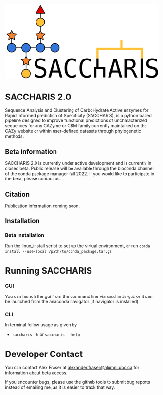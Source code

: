 ![logo](logo_caps_light-dark.png)
# SACCHARIS 2.0
Sequence Analysis and Clustering of CarboHydrate Active enzymes for Rapid Informed 
prediction of Specificity (SACCHARIS), is a python based pipeline designed to improve 
functional predictions of uncharacterized sequences for any CAZyme or CBM family 
currently maintained on the CAZy website or within user-defined datasets through
phylogenetic methods.

## Beta information

SACCHARIS 2.0 is currently under active development and is currently in closed beta. 
Public release will be available through the bioconda channel of the conda package manager 
fall 2022. If you would like to participate in the beta, please contact us.

## Citation

[//]: # (todo: update this to new paper when it's published?)
Publication information coming soon.

## Installation

### Beta installation

Run the linux_install script to set up the virtual environment, or run 
``conda install --use-local /path/to/conda_package.tar.gz``

[//]: # (###Installation option 1: Conda Install)

[//]: # (This is the preferred method for most users, since installation should be simple.)

[//]: # ()
[//]: # (First make sure you have installed conda. I recommend downloading a version appropriate to your OS from https://www.anaconda.com/products/distribution#Downloads)

[//]: # ()
[//]: # (Then you can download and install SACCHARIS with:)

[//]: # ()
[//]: # (``conda install saccharis``)

[//]: # ()
[//]: # (This will attempt to automatically download and install all dependencies as well as SACCHARIS itself.)

[//]: # (It will be automatically installed in the currently active conda environment. You can install it in the base environment, or on a dedicated envrionment for SACCHARIS.)

[//]: # ()
[//]: # (You can learn more about using the conda package manager and virtual environments here:)

[//]: # (https://docs.conda.io/projects/conda/en/latest/user-guide/getting-started.html)

[//]: # ()
[//]: # (###Installation option 2: Script installation to a virtual environment on a linux system)

[//]: # ()
[//]: # (If you have problems with the standard conda package install, you can use the environment.yaml file and the install_linux.sh script from this github repository to set up a virtual environment with the known working dependency versions.)

[//]: # ()
[//]: # (First make sure you have installed conda. I recommend downloading a version appropriate to your OS from https://www.anaconda.com/products/distribution#Downloads)

[//]: # ()
[//]: # (Then you can simply run "install_linux.sh". This will automatically download and install dependencies to a virtual environment for SACCHARIS 2 using conda.)

[//]: # (Once installed, it activates the "saccharis_env" virtual environment, from which you can use saccharis right away.)

[//]: # ()
[//]: # (In the future, when starting a new shell, you will need to activate the saccharis_env envrionment before you can use saccharis.)

[//]: # (The default command for this is: "conda activate saccharis_env")

[//]: # ()
[//]: # (You can learn more about using the conda package manager and virtual environments here:)

[//]: # (https://docs.conda.io/projects/conda/en/latest/user-guide/getting-started.html)

[//]: # ()
[//]: # (###Installation option 3: Manually install requirements and python package)

[//]: # (This is an advanced method of installing SACCHARIS that is not recommended for most users. I would not recommend this unless you )

[//]: # (are installing in an environment that does not support conda package and environment management, such as a computing cluster. )

[//]: # ()
[//]: # (If you would prefer to install and manage dependencies through another method than the conda environment, this is the explicit)

[//]: # (list of requirements SACCHARIS 2 needs to function.)

[//]: # (All of the following programs installed and available on $PATH variable:)

[//]: # (* Python 3.10 with following python libraries:)

[//]: # (  * beautifulsoup4 v4.11.1)

[//]: # (  * biopython v1.79)

[//]: # (  * requests v2.28.0)

[//]: # (  * wget v1.20.3)

[//]: # (  * run_dbcan v3.0.6)

[//]: # (* DIAMOND  v2.0.15)

[//]: # (* HMMER v3.3)

[//]: # (* MUSCLE v5 or v3.8.1551)

[//]: # (* ModelTest)

[//]: # (* FastTree v2.1.11)

[//]: # (* RAxML version 8.2.12)

[//]: # ()
[//]: # (Other versions of the above software may work, but have not been tested extensively.)

[//]: # ()
[//]: # (After installing the above dependencies, you can directly install the python package tarball with pip.)

# Running SACCHARIS
### GUI
You can launch the gui from the command line via `saccharis-gui` or it can be launched from the anaconda navigator 
(if navigator is installed).

[//]: # (todo: add start menu and/or desktop shortcuts to gui install?)

### CLI
In terminal follow usage as given by
  - `saccharis -h` or `saccharis --help`

[//]: # (# License)


  [//]: # (todo: choose a license, are we still using GPL? Update to GPL 3?)

  [//]: # (This software is distributed under the terms of the GPL, version 2 or later, excepting that:)

  [//]: # (- The third party programs and scripts used by SACCHARIS are covered by the terms of their respective licenses)

# Developer Contact

You can contact Alex Fraser at alexander.fraser@alumni.ubc.ca for information about beta access. 

If you encounter bugs, please use the github tools to submit bug reports instead of emailing me, as it is easier to track that way.
